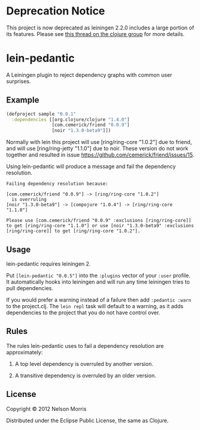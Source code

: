 # Deprecation Notice

This project is now deprecated as leiningen 2.2.0 includes a large portion of its features.  Please see [this thread on the clojure group](https://groups.google.com/d/msg/clojure/9cA5hvFJTkw/fnWwxvALd64J) for more details.





# lein-pedantic

A Leiningen plugin to reject dependency graphs with common user surprises.

## Example

```clojure
(defproject sample "0.0.1"
  :dependencies [[org.clojure/clojure "1.4.0"]
                 [com.cemerick/friend "0.0.9"]
                 [noir "1.3.0-beta9"]])
```

Normally with lein this project will use [ring/ring-core "1.0.2"] due to friend, and will use [ring/ring-jetty "1.1.0"] due to noir.  These version do not work together and resulted in issue https://github.com/cemerick/friend/issues/15.

Using lein-pedantic will produce a message and fail the dependency resolution.

```
Failing dependency resolution because:

[com.cemerick/friend "0.0.9"] -> [ring/ring-core "1.0.2"]
  is overruling
[noir "1.3.0-beta9"] -> [compojure "1.0.4"] -> [ring/ring-core "1.1.0"]

Please use [com.cemerick/friend "0.0.9" :exclusions [ring/ring-core]] to get [ring/ring-core "1.1.0"] or use [noir "1.3.0-beta9" :exclusions [ring/ring-core]] to get [ring/ring-core "1.0.2"].
```

## Usage

lein-pedantic requires leiningen 2.

Put `[lein-pedantic "0.0.5"]` into the `:plugins` vector of your `:user` profile.  It automatically hooks into leiningen and will run any time leiningen tries to pull dependencies.

If you would prefer a warning instead of a failure then add `:pedantic :warn` to the project.clj.  The `lein repl` task will default to a warning, as it adds dependencies to the project that you do not have control over.

## Rules

The rules lein-pedantic uses to fail a dependency resolution are approximately:

1. A top level dependency is overruled by another version.

2. A transitive dependency is overruled by an older version.

## License

Copyright © 2012 Nelson Morris

Distributed under the Eclipse Public License, the same as Clojure.
